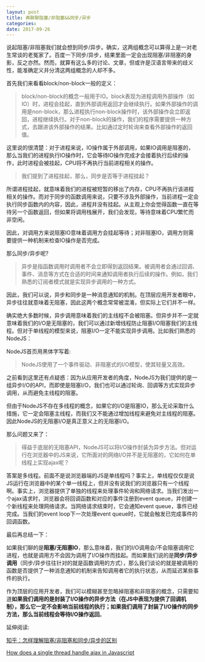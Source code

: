 ```yaml
---
layout: post
title: 再聊聊阻塞/非阻塞&&同步/异步
categories: 
date: 2017-09-26
---
```

说起阻塞/非阻塞我们就会想到同步/异步。确实，这两组概念可以算得上是一对老生常谈的老冤家了。百度一下同步/异步，结果里面一定会出现阻塞/非阻塞的身影，反之亦然。然而，就算有这么多的讨论、文章，但或许是汉语言带来的歧义性，能准确定义并分清这两组概念的人却不多。



首先我们来看看block/non-block一般的定义：

> block/non-block的概念一般用于IO。block表现为进程调用外部操作（如IO）时，进程会挂起，直到外部调用返回才会继续执行。如果外部操作的调用是non-block，那么进程执行non-block操作时，该外部操作会立即返回，进程继续执行。对于non-block的操作，我们的程序需要提供一种方式，去跟进该外部操作的结果。比如通过定时轮询来查看外部操作的返回值。

  

这里说的很清楚：对于进程来说，IO操作属于外部调用，如果IO调用是阻塞的，那么当我们的进程执行IO操作时，它会等待IO操作完成才会接着执行后续的操作，此时进程会被挂起，CPU将不再执行当前进程相关的操作。

  

> 我们提到了进程挂起，那么，同步是否等于进程挂起？

  

所谓进程挂起，就意味着我们的进程被短暂的移出了内存，CPU不再执行该进程相关的操作。而对于同步的函数调用来说，只要不涉及外部操作，当前进程一定会执行同步函数内的内容，因此，进程并没有挂起。从主观上你会觉得函数一直在等待另一个函数返回，但如果将调用栈展开，我们会发现，等待意味着CPU繁忙而非空闲。



因此，对调用方来说阻塞IO意味着调用方会挂起等待；对非阻塞IO，调用方则需要提供一种机制来检查IO操作是否完成。



那么同步/异步呢?

> 异步是指函数调用时调用者不会立即得到返回结果。被调用者会通过回调、事件、消息等方式在合适的时间来通知调用者执行后续的操作。例如，我们熟悉的订阅者模式就是实现异步调用的一种方式。

  

因此，我们可以说，异步和同步是一种消息通知的机制。在顶层应用开发者眼中，异步往往就意味着无阻塞，因此这两个概念常常被混淆，但实际上它们并不一样。

  

确实绝大多数时候，异步调用意味着我们的主线程不会被阻塞。但异步并不一定就意味着我们的I/O是无阻塞的，我们可以通过新增线程防止阻塞I/O阻塞我们的主线程。但对于单线程的模型来说，阻塞I/O一定不能实现异步调用。比如我们熟悉的NodeJS：



NodeJS首页用黑体字写着:

> NodeJS使用了一个事件驱动、非阻塞式的I/O模型，使其轻量又高效。



之前看到这里还有点疑惑：因为从应用开发者的角度，NodeJS为我们提供的是一组异步I/O的API，而即使是阻塞I/O，我们也可以通过轮询、回调等方式实现异步调用，从而避免主线程的阻塞。

  

但由于NodeJS不存在多线程的概念，如果它的I/O是阻塞IO，那么无论采取什么措施，它一定会阻塞主线程，而我们又不能通过增加线程来避免对主线程的阻塞。因此NodeJS的无阻塞I/O是真正意义上的无阻塞I/O。

  

那么问题又来了：

> 得益于底层的无阻塞API，NodeJS可以将I/O操作封装为异步方法。但对运行在浏览器中的JS来说，它所面对的网络I/O并不是无阻塞的，它如何在单线程上实现ajax呢？

  

答案是多线程。前面不是说浏览器端的JS是单线程吗？事实上，单线程仅仅是说JS运行在浏览器中的某个单一线程上，但并没有说我们的浏览器只有一个线程啊。事实上，浏览器提供了单独的线程来处理事件轮询和网络请求。当我们发出一个ajax请求时，浏览器会将回调函数和对应的事件注册到event queue，并创建一个新线程来处理网络请求。当网络请求结束时，它会通知event queue，事件已经完成。当我们的event loop下一次处理event queue时，它就会触发已完成事件的回调函数。



最后再总结一下：

如果我们聊的是**阻塞/无阻塞IO**，那么意味着，我们的I/O调用会/不会阻塞调用它进程，也就是调用方不会因为调用了I/O操作而挂起。而如果我们说的是**同步/异步调用**（同步/异步往往针对的就是函数调用的方式），那么我们谈论的就是被调用的函数是否提供了一种消息通知的机制来告知调用者它的执行状态，从而延迟某些事件的执行。

   

作为顶层的应用开发者，我们可以模糊甚至忽略掉阻塞和非阻塞的概念，只需要知道**如果我们调用的是封装了I/O操作的异步方法（在JS中表现为提供了回调机制），那么它一定不会影响当前线程的执行；如果我们调用了封装了I/O操作的同步方法，那么当前线程会等待I/O操作返回**。

   

延伸阅读:

[知乎：怎样理解阻塞/非阻塞和同步/异步的区别](https://www.zhihu.com/question/19732473)

[How does a single thread handle ajax in Javascript](https://www.quora.com/How-does-a-single-thread-handle-asynchronous-code-in-JavaScript)
